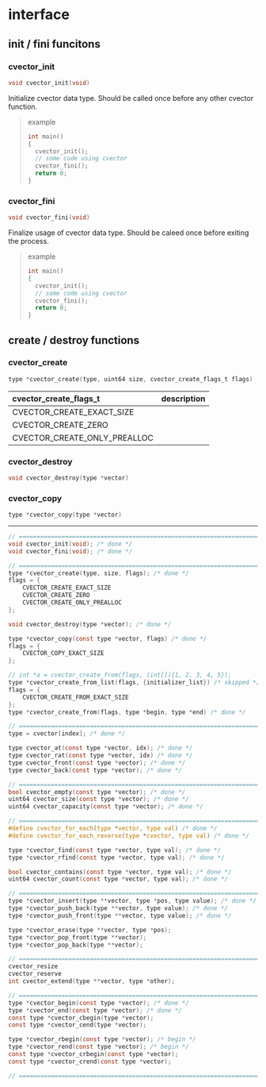 
# interface

## init / fini funcitons

### cvector_init
```c
void cvector_init(void)
```
Initialize cvector data type. Should be called once before any other cvector
function.
> example
> ```c
> int main()
> {
> 	cvector_init();
> 	// some code using cvector
> 	cvector_fini();
> 	return 0;
> }
> ```


### cvector_fini
```c
void cvector_fini(void)
```
Finalize usage of cvector data type. Should be caleed once before exiting the
process.
> example
> ```c
> int main()
> {
> 	cvector_init();
> 	// some code using cvector
> 	cvector_fini();
> 	return 0;
> }
> ```



## create / destroy functions

### cvector_create
```c
type *cvector_create(type, uint64 size, cvector_create_flags_t flags)
```
| cvector_create_flags_t       | description |
|:---------------------------- |:------------|
| CVECTOR_CREATE_EXACT_SIZE    |             |
| CVECTOR_CREATE_ZERO          |             |
| CVECTOR_CREATE_ONLY_PREALLOC |             |


### cvector_destroy
```c
void cvector_destroy(type *vector)
```

### cvector_copy
```c
type *cvector_copy(type *vector)
```




--------------------------------------------------------------------------------
```c
// =============================================================================
void cvector_init(void); /* done */
void cvector_fini(void); /* done */

// =============================================================================
type *cvector_create(type, size, flags); /* done */
flags = {
	CVECTOR_CREATE_EXACT_SIZE
	CVECTOR_CREATE_ZERO
	CVECTOR_CREATE_ONLY_PREALLOC
};

void cvector_destroy(type *vector); /* done */

type *cvector_copy(const type *vector, flags) /* done */
flags = {
	CVECTOR_COPY_EXACT_SIZE
};

// int *a = cvector_create_from(flags, (int[]){1, 2, 3, 4, 5});
type *cvector_create_from_list(flags, {initializer_list}) /* skipped */
flags = {
	CVECTOR_CREATE_FROM_EXACT_SIZE
};
type *cvector_create_from(flags, type *begin, type *end) /* done */

// =============================================================================
type = cvector[index]; /* done */

type cvector_at(const type *vector, idx); /* done */
type cvector_rat(const type *vector, idx) /* done */
type cvector_front(const type *vector); /* done */
type cvector_back(const type *vector); /* done */

// =============================================================================
bool cvector_empty(const type *vector); /* done */
uint64 cvector_size(const type *vector); /* done */
uint64 cvector_capacity(const type *vector); /* done */

// =============================================================================
#define cvector_for_each(type *vector, type val) /* done */
#define cvector_for_each_reverse(type *cvector, type val) /* done */

type *cvector_find(const type *vector, type val); /* done */
type *cvector_rfind(const type *vector, type val); /* done */

bool cvector_contains(const type *vector, type val); /* done */
uint64 cvector_count(const type *vector, type val); /* done */

// =============================================================================
type *cvector_insert(type **vector, type *pos, type value); /* done */
type *cvector_push_back(type **vector, type value); /* done */
type *cvector_push_front(type **vector, type value); /* done */

type *cvector_erase(type **vector, type *pos);
type *cvector_pop_front(type **vector);
type *cvector_pop_back(type **vector);

// =============================================================================
cvector_resize
cvector_reserve
int cvector_extend(type **vector, type *other);

// =============================================================================
type *cvector_begin(const type *vector); /* done */
type *cvector_end(const type *vector); /* done */
const type *cvector_cbegin(type *vector);
const type *cvector_cend(type *vector);

type *cvector_rbegin(const type *vector); /* begin */
type *cvector_rend(const type *vector); /* begin */
const type *cvector_crbegin(const type *vector);
const type *cvector_crend(const type *vector);

// =============================================================================
```
